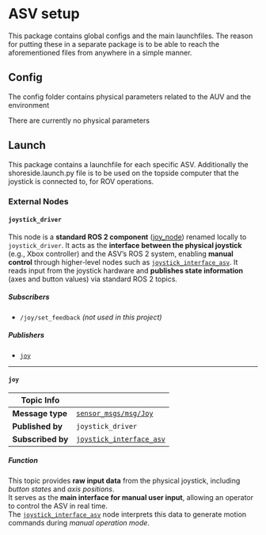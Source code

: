 # ASV setup

This package contains global configs and the main launchfiles. The reason for putting these in a separate package is to be able to reach the aforementioned files from anywhere in a simple manner.

## Config
The config folder contains physical parameters related to the AUV and the environment

There are currently no physical parameters

## Launch
This package contains a launchfile for each specific ASV. Additionally the shoreside.launch.py file is to
be used on the topside computer that the joystick is connected to, for ROV operations.

### External Nodes

#### `joystick_driver`

This node is a **standard ROS 2 component** ([joy_node](https://index.ros.org/p/joy/#humble-overview)) renamed locally to `joystick_driver`.
It acts as the **interface between the physical joystick** (e.g., Xbox controller) and the ASV’s ROS 2 system, enabling **manual control** through higher-level nodes such as [`joystick_interface_asv`](../mission/joystick_interface_asv/README.md).
It reads input from the joystick hardware and **publishes state information** (axes and button values) via standard ROS 2 topics.

##### Subscribers

- `/joy/set_feedback` *(not used in this project)*

##### Publishers

- [`joy`](#joy)

---

#### `joy`

|  Topic Info       |                                |
|-------------------|--------------------------------|
| **Message type**  | [`sensor_msgs/msg/Joy`](https://docs.ros2.org/foxy/api/sensor_msgs/msg/Joy.html) |
| **Published by**  | `joystick_driver` |
| **Subscribed by** | [`joystick_interface_asv`](../mission/joystick_interface_asv/README.md#node) |

##### Function

This topic provides **raw input data** from the physical joystick, including *button states* and *axis positions*.  
It serves as the **main interface for manual user input**, allowing an operator to control the ASV in real time.  
The [`joystick_interface_asv`](../mission/joystick_interface_asv/README.md#node) node interprets this data to generate motion commands during *manual operation mode*.
